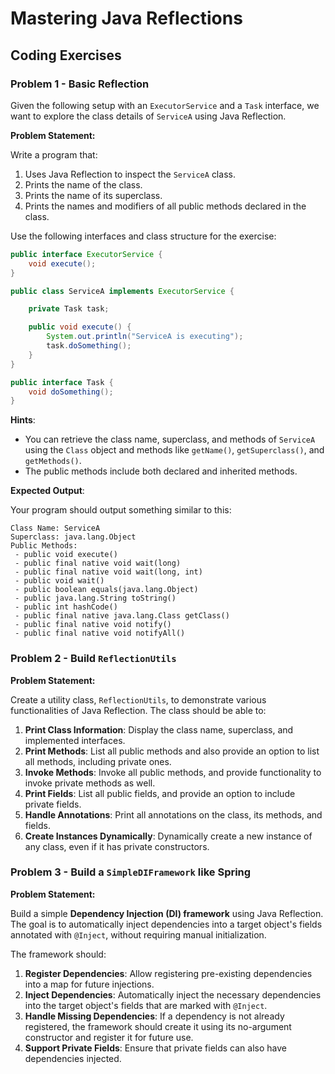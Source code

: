 # Mastering Java Reflections

## Coding Exercises

### Problem 1 - Basic Reflection

Given the following setup with an `ExecutorService` and a `Task` interface, we want to explore the class details of `ServiceA` using Java Reflection.

**Problem Statement:**

Write a program that:

1. Uses Java Reflection to inspect the `ServiceA` class.
2. Prints the name of the class.
3. Prints the name of its superclass.
4. Prints the names and modifiers of all public methods declared in the class.

Use the following interfaces and class structure for the exercise:

```java
public interface ExecutorService {
    void execute();
}

public class ServiceA implements ExecutorService {

    private Task task;

    public void execute() {
        System.out.println("ServiceA is executing");
        task.doSomething();
    }
}

public interface Task {
    void doSomething();
}
```

**Hints**:

- You can retrieve the class name, superclass, and methods of `ServiceA` using the `Class` object and methods like `getName()`, `getSuperclass()`, and `getMethods()`.
- The public methods include both declared and inherited methods.

**Expected Output**:

Your program should output something similar to this:

```
Class Name: ServiceA
Superclass: java.lang.Object
Public Methods:
 - public void execute()
 - public final native void wait(long)
 - public final native void wait(long, int)
 - public void wait()
 - public boolean equals(java.lang.Object)
 - public java.lang.String toString()
 - public int hashCode()
 - public final native java.lang.Class getClass()
 - public final native void notify()
 - public final native void notifyAll()
```

### Problem 2 - Build `ReflectionUtils`

**Problem Statement:**

Create a utility class, `ReflectionUtils`, to demonstrate various functionalities of Java Reflection. The class should be able to:

1. **Print Class Information**: Display the class name, superclass, and implemented interfaces.
2. **Print Methods**: List all public methods and also provide an option to list all methods, including private ones.
3. **Invoke Methods**: Invoke all public methods, and provide functionality to invoke private methods as well.
4. **Print Fields**: List all public fields, and provide an option to include private fields.
5. **Handle Annotations**: Print all annotations on the class, its methods, and fields.
6. **Create Instances Dynamically**: Dynamically create a new instance of any class, even if it has private constructors.

### Problem 3 - Build a `SimpleDIFramework` like Spring

**Problem Statement:**

Build a simple **Dependency Injection (DI) framework** using Java Reflection. The goal is to automatically inject dependencies into a target object's fields annotated with `@Inject`, without requiring manual initialization.

The framework should:

1. **Register Dependencies**: Allow registering pre-existing dependencies into a map for future injections.
2. **Inject Dependencies**: Automatically inject the necessary dependencies into the target object's fields that are marked with `@Inject`.
3. **Handle Missing Dependencies**: If a dependency is not already registered, the framework should create it using its no-argument constructor and register it for future use.
4. **Support Private Fields**: Ensure that private fields can also have dependencies injected.
